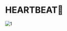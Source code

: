 # HEARTBEAT:sparkling_heart:

![1](https://github.com/llapuras/ProcessingDraw/blob/master/heartbeat/heartbeat.gif)
